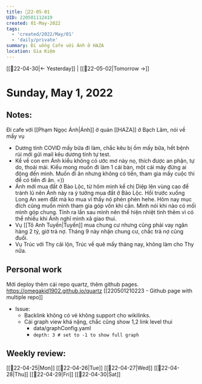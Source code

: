 ```yaml
---
title: 📝22-05-01
UID: 220501112419
created: 01-May-2022
tags:
  - 'created/2022/May/01'
  - 'daily/private'
summary: Đi uống Cafe với Ánh ở HAZA
location: Gia Kiệm
---
```

[[📝22-04-30|<- Yesterday]] | [[📝22-05-02|Tomorrow ->]]
# Sunday, May 1, 2022

## Notes:
Đi cafe với [[Phạm Ngọc Ánh|Ánh]] ở quán [[HAZA]] ở Bạch Lâm, nói về mấy vụ 
- Dương tính COVID mấy bữa đi làm, chắc kêu bị ốm mấy bữa, hết bệnh rùi mới gửi mail kêu dương tính tự test.
- Kể về con em Ánh kiểu không có ước mơ này nọ, thích được an phận, tự do, thoải mái. Kiểu mong muốn đi làm 1 cái bàn, một cái máy đừng ai động đến mình. Muốn đi ăn nhưng không có tiền, tham gia mấy cuộc thi để có tiền đi ăn. =))
- Ánh mới mua đất ở Bảo Lộc, từ hôm mình kể chị Diệp lên vùng cao để tránh lũ nên Ánh nảy ra ý tưởng mua đất ở Bảo Lộc. Hồi trước xuống Long An xem đất mà ko mua vì thấy nó phèn phèn hehe. Hôm nay mục đích cũng muốn mình tham gia góp vốn khi cần. Mình nói khi nào có mối mình góp chung. Tính ra lần sau mình nên thể hiện nhiệt tình thêm vì có thể nhiều khi Ánh nghĩ mình xã giao thui.
- Vụ [[Tô Anh Tuyến|Tuyến]] mua chung cư nhưng cũng phải vay ngân hàng 2 tỷ, giờ trả nợ. Tháng 9 này nhận chung cư, chắc trả nợ cũng đuối.
- Vụ Trúc với Thy cãi lộn, Trúc về quê mấy tháng nay, không làm cho Thy nữa.

## Personal work
Mới deploy thêm cái repo quartz, thêm github pages.
https://omegakid1902.github.io/quartz
[[220501210223 - Github page with multiple repo]]
- Issue: 
	- Backlink không có vẻ không support cho wikilinks.
	- Cái graph view khá nặng, chắc cũng show 1,2 link level thui
		- data/graphConfig.yaml
		- `depth: 3 # set to -1 to show full graph`

## Weekly review:
[[📝22-04-25|Mon]]
[[📝22-04-26|Tue]]
[[📝22-04-27|Wed]]
[[📝22-04-28|Thu]]
[[📝22-04-29|Fri]]
[[📝22-04-30|Sat]]

